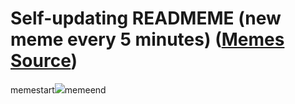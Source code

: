 # Self-updating READMEME (new meme every 5 minutes) ([Memes Source](https://bramses.notion.site/a49c1e962b7646879176ac3b327b6533?v=4d1eda54b170483cb03a40f257231764))

memestart![](https://www.notion.so/image/https%3A%2F%2Fs3-us-west-2.amazonaws.com%2Fsecure.notion-static.com%2Fc7f0e39a-61ff-40be-a987-98870dc4580e%2F7C50D16E-0759-4241-825A-F81E284644B8.jpeg?table=block&id=50473d26-c618-4cad-a5c2-ca724b05b82f&cache=v2)memeend
